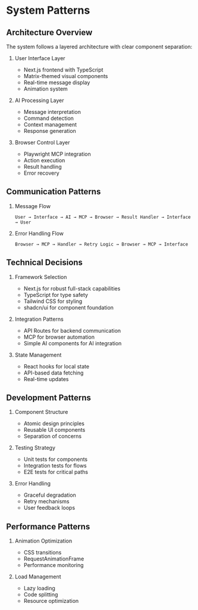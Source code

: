 # System Patterns

## Architecture Overview
The system follows a layered architecture with clear component separation:

1. User Interface Layer
   - Next.js frontend with TypeScript
   - Matrix-themed visual components
   - Real-time message display
   - Animation system

2. AI Processing Layer
   - Message interpretation
   - Command detection
   - Context management
   - Response generation

3. Browser Control Layer
   - Playwright MCP integration
   - Action execution
   - Result handling
   - Error recovery

## Communication Patterns
1. Message Flow
   ```
   User → Interface → AI → MCP → Browser → Result Handler → Interface → User
   ```

2. Error Handling Flow
   ```
   Browser → MCP → Handler → Retry Logic → Browser → MCP → Interface
   ```

## Technical Decisions
1. Framework Selection
   - Next.js for robust full-stack capabilities
   - TypeScript for type safety
   - Tailwind CSS for styling
   - shadcn/ui for component foundation

2. Integration Patterns
   - API Routes for backend communication
   - MCP for browser automation
   - Simple AI components for AI integration

3. State Management
   - React hooks for local state
   - API-based data fetching
   - Real-time updates

## Development Patterns
1. Component Structure
   - Atomic design principles
   - Reusable UI components
   - Separation of concerns

2. Testing Strategy
   - Unit tests for components
   - Integration tests for flows
   - E2E tests for critical paths

3. Error Handling
   - Graceful degradation
   - Retry mechanisms
   - User feedback loops

## Performance Patterns
1. Animation Optimization
   - CSS transitions
   - RequestAnimationFrame
   - Performance monitoring

2. Load Management
   - Lazy loading
   - Code splitting
   - Resource optimization
